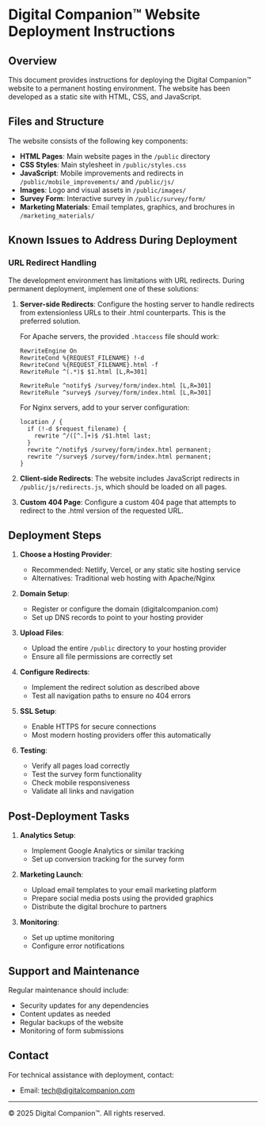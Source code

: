 # Digital Companion™ Website Deployment Instructions

## Overview

This document provides instructions for deploying the Digital Companion™ website to a permanent hosting environment. The website has been developed as a static site with HTML, CSS, and JavaScript.

## Files and Structure

The website consists of the following key components:

- **HTML Pages**: Main website pages in the `/public` directory
- **CSS Styles**: Main stylesheet in `/public/styles.css`
- **JavaScript**: Mobile improvements and redirects in `/public/mobile_improvements/` and `/public/js/`
- **Images**: Logo and visual assets in `/public/images/`
- **Survey Form**: Interactive survey in `/public/survey/form/`
- **Marketing Materials**: Email templates, graphics, and brochures in `/marketing_materials/`

## Known Issues to Address During Deployment

### URL Redirect Handling

The development environment has limitations with URL redirects. During permanent deployment, implement one of these solutions:

1. **Server-side Redirects**: Configure the hosting server to handle redirects from extensionless URLs to their .html counterparts. This is the preferred solution.

   For Apache servers, the provided `.htaccess` file should work:
   ```
   RewriteEngine On
   RewriteCond %{REQUEST_FILENAME} !-d
   RewriteCond %{REQUEST_FILENAME}.html -f
   RewriteRule ^(.*)$ $1.html [L,R=301]
   
   RewriteRule ^notify$ /survey/form/index.html [L,R=301]
   RewriteRule ^survey$ /survey/form/index.html [L,R=301]
   ```

   For Nginx servers, add to your server configuration:
   ```
   location / {
     if (!-d $request_filename) {
       rewrite ^/([^.]+)$ /$1.html last;
     }
     rewrite ^/notify$ /survey/form/index.html permanent;
     rewrite ^/survey$ /survey/form/index.html permanent;
   }
   ```

2. **Client-side Redirects**: The website includes JavaScript redirects in `/public/js/redirects.js`, which should be loaded on all pages.

3. **Custom 404 Page**: Configure a custom 404 page that attempts to redirect to the .html version of the requested URL.

## Deployment Steps

1. **Choose a Hosting Provider**:
   - Recommended: Netlify, Vercel, or any static site hosting service
   - Alternatives: Traditional web hosting with Apache/Nginx

2. **Domain Setup**:
   - Register or configure the domain (digitalcompanion.com)
   - Set up DNS records to point to your hosting provider

3. **Upload Files**:
   - Upload the entire `/public` directory to your hosting provider
   - Ensure all file permissions are correctly set

4. **Configure Redirects**:
   - Implement the redirect solution as described above
   - Test all navigation paths to ensure no 404 errors

5. **SSL Setup**:
   - Enable HTTPS for secure connections
   - Most modern hosting providers offer this automatically

6. **Testing**:
   - Verify all pages load correctly
   - Test the survey form functionality
   - Check mobile responsiveness
   - Validate all links and navigation

## Post-Deployment Tasks

1. **Analytics Setup**:
   - Implement Google Analytics or similar tracking
   - Set up conversion tracking for the survey form

2. **Marketing Launch**:
   - Upload email templates to your email marketing platform
   - Prepare social media posts using the provided graphics
   - Distribute the digital brochure to partners

3. **Monitoring**:
   - Set up uptime monitoring
   - Configure error notifications

## Support and Maintenance

Regular maintenance should include:
- Security updates for any dependencies
- Content updates as needed
- Regular backups of the website
- Monitoring of form submissions

## Contact

For technical assistance with deployment, contact:
- Email: tech@digitalcompanion.com

---

© 2025 Digital Companion™. All rights reserved.
